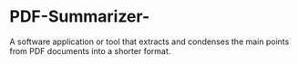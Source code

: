 # PDF-Summarizer-
A software application or tool that extracts and condenses the main points from PDF documents into a shorter format.
